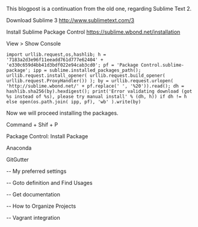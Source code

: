 

This blogpost is a continuation from the old one, regarding Sublime Text 2.

Download Sublime 3
http://www.sublimetext.com/3

Install Sublime Package Control
https://sublime.wbond.net/installation

View > Show Console

`import urllib.request,os,hashlib; h = '7183a2d3e96f11eeadd761d777e62404' + 'e330c659d4bb41d3bdf022e94cab3cd0'; pf = 'Package Control.sublime-package'; ipp = sublime.installed_packages_path(); urllib.request.install_opener( urllib.request.build_opener( urllib.request.ProxyHandler()) ); by = urllib.request.urlopen( 'http://sublime.wbond.net/' + pf.replace(' ', '%20')).read(); dh = hashlib.sha256(by).hexdigest(); print('Error validating download (got %s instead of %s), please try manual install' % (dh, h)) if dh != h else open(os.path.join( ipp, pf), 'wb' ).write(by)`

Now we will proceed installing the packages.

Command + Shif + P

Package Control: Install Package

Anaconda

GitGutter



-- My preferred settings

-- Goto definition and Find Usages

-- Get documentation

-- How to Organize Projects

-- Vagrant integration

